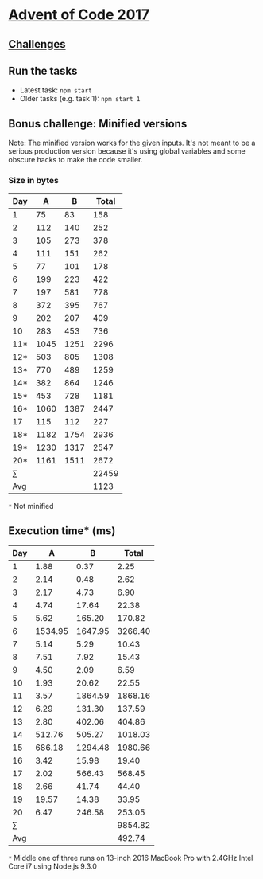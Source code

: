 # [Advent of Code 2017](http://adventofcode.com/)

## [Challenges](challenges)

## Run the tasks

* Latest task: ``npm start``
* Older tasks (e.g. task 1): ``npm start 1``

## Bonus challenge: Minified versions

Note: The minified version works for the given inputs. It's not meant to be a serious production version because it's using global variables and some obscure hacks to make the code smaller.

### Size in bytes

 Day |    A |    B | Total
-----|------|------|-------
 1   |   75 |   83 |   158
 2   |  112 |  140 |   252
 3   |  105 |  273 |   378
 4   |  111 |  151 |   262
 5   |   77 |  101 |   178
 6   |  199 |  223 |   422
 7   |  197 |  581 |   778
 8   |  372 |  395 |   767
 9   |  202 |  207 |   409
 10  |  283 |  453 |   736
 11* | 1045 | 1251 |  2296
 12* |  503 |  805 |  1308
 13* |  770 |  489 |  1259
 14* |  382 |  864 |  1246
 15* |  453 |  728 |  1181
 16* | 1060 | 1387 |  2447
 17  |  115 |  112 |   227
 18* | 1182 | 1754 |  2936
 19* | 1230 | 1317 |  2547
 20* | 1161 | 1511 |  2672
 ∑   |      |      | 22459
 Avg |      |      |  1123

`*` Not minified

## Execution time* (ms)

 Day |       A |       B |    Total
-----|---------|---------|----------
 1   |    1.88 |    0.37 |     2.25
 2   |    2.14 |    0.48 |     2.62
 3   |    2.17 |    4.73 |     6.90
 4   |    4.74 |   17.64 |    22.38
 5   |    5.62 |  165.20 |   170.82
 6   | 1534.95 | 1647.95 |  3266.40
 7   |    5.14 |    5.29 |    10.43
 8   |    7.51 |    7.92 |    15.43
 9   |    4.50 |    2.09 |     6.59
 10  |    1.93 |   20.62 |    22.55
 11  |    3.57 | 1864.59 |  1868.16
 12  |    6.29 |  131.30 |   137.59
 13  |    2.80 |  402.06 |   404.86
 14  |  512.76 |  505.27 |  1018.03
 15  |  686.18 | 1294.48 |  1980.66
 16  |    3.42 |   15.98 |    19.40
 17  |    2.02 |  566.43 |   568.45
 18  |    2.66 |   41.74 |    44.40
 19  |   19.57 |   14.38 |    33.95
 20  |    6.47 |  246.58 |   253.05
 ∑   |         |         |  9854.82
 Avg |         |         |   492.74

`*` Middle one of three runs on 13-inch 2016 MacBook Pro with 2.4GHz Intel Core i7 using Node.js 9.3.0
